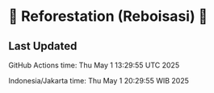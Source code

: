 
# 🌳 Reforestation (Reboisasi) 🌲

## Last Updated

GitHub Actions time: Thu May  1 13:29:55 UTC 2025

Indonesia/Jakarta time: Thu May  1 20:29:55 WIB 2025
